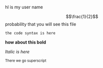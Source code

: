 hl is my user name

$$\frac{1}{2}$$ probability that you will see this file

`the code syntax is here`

**how about this bold**

*Italic is here*

<sup>There we go superscript</sup>
